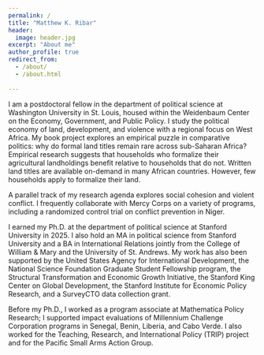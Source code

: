 ```yaml
---
permalink: /
title: "Matthew K. Ribar"
header:
  image: header.jpg 
excerpt: "About me"
author_profile: true
redirect_from: 
  - /about/
  - /about.html
 
---
```


I am a postdoctoral fellow in the department of political science at Washington University in St. Louis, housed within the Weidenbaum Center on the Economy, Government, and Public Policy. I study the political economy of land, development, and violence with a regional focus on West Africa. My book project explores an empirical puzzle in comparative politics: why do formal land titles remain rare across sub-Saharan Africa? Empirical research suggests that households who formalize their agricultural landholdings benefit relative to households that do not. Written land titles are available on-demand in many African countries. However, few households apply to formalize their land. 

A parallel track of my research agenda explores social cohesion and violent conflict. I frequently collaborate with Mercy Corps on a variety of programs, including a randomized control trial on conflict prevention in Niger.  

I earned my Ph.D. at the department of political science at Stanford University in 2025. I also hold an MA in political science from Stanford University and a BA in International Relations jointly from the College of William & Mary and the University of St. Andrews. My work has also been supported by the United States Agency for International Development, the National Science Foundation Graduate Student Fellowship program, the Structural Transformation and Economic Growth Initiative, the Stanford King Center on Global Development, the Stanford Institute for Economic Policy Research, and a SurveyCTO data collection grant. 

Before my Ph.D., I worked as a program associate at Mathematica Policy Research; I supported impact evaluations of Millennium Challenge Corporation programs in Senegal, Benin, Liberia, and Cabo Verde. I also worked for the Teaching, Research, and International Policy (TRIP) project and for the Pacific Small Arms Action Group. 

